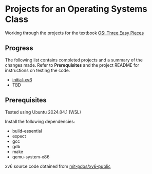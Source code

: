 
# Projects for an Operating Systems Class

Working through the projects for the textbook [OS: Three Easy Pieces](https://pages.cs.wisc.edu/~remzi/OSTEP/)

## Progress
The following list contains completed projects and a summary of the changes made. Refer to **Prerequisites** and the project README for instructions on testing the code.
- [initial-xv6](./initial-xv6/summary-of-changes.md)
- TBD

## Prerequisites
Tested using Ubuntu 2024.04.1 (WSL)

Install the following dependencies:
- build-essential
- expect
- gcc
- gdb
- make
- qemu-system-x86

xv6 source code obtained from [mit-pdos/xv6-public](https://github.com/mit-pdos/xv6-public)
